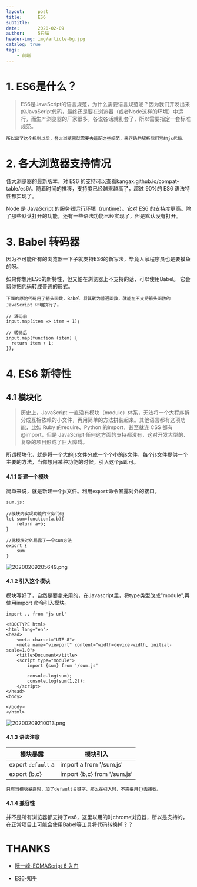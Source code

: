 ```yaml
---
layout:     post
title:      ES6
subtitle:   
date:       2020-02-09
author:     5只猫
header-img: img/article-bg.jpg
catalog: true
tags:
    - 前端
---
```


# 1. ES6是什么？

> ES6是JavaScript的语言规范，为什么需要语言规范呢？因为我们开发出来的JavaScript代码，最终还是要在浏览器（或者Node这样的环境）中运行，而生产浏览器的厂家很多，各说各话就乱套了，所以需要指定一套标准规范。

`所以出了这个规则以后，各大浏览器就需要去适配这些规范，来正确的解析我们写的js代码。`

# 2. 各大浏览器支持情况

各大浏览器的最新版本，对 ES6 的支持可以查看kangax.github.io/compat-table/es6/。随着时间的推移，支持度已经越来越高了，超过 90%的 ES6 语法特性都实现了。

Node 是 JavaScript 的服务器运行环境（runtime）。它对 ES6 的支持度更高。除了那些默认打开的功能，还有一些语法功能已经实现了，但是默认没有打开。

# 3. Babel 转码器

因为不可能所有的浏览器一下子就支持ES6的新写法，毕竟人家程序员也是要摸鱼的呀。

如果你想用ES6的新特性，但又怕在浏览器上不支持的话，可以使用Babel。
它会帮你把代码转成普通的形式。

~~~
下面的原始代码用了箭头函数，Babel 将其转为普通函数，就能在不支持箭头函数的 JavaScript 环境执行了。

// 转码前
input.map(item => item + 1);

// 转码后
input.map(function (item) {
  return item + 1;
});
~~~

# 4. ES6 新特性

## 4.1 模块化

> 历史上，JavaScript 一直没有模块（module）体系，无法将一个大程序拆分成互相依赖的小文件，再用简单的方法拼装起来。其他语言都有这项功能，比如 Ruby 的require、Python 的import，甚至就连 CSS 都有@import，但是 JavaScript 任何这方面的支持都没有，这对开发大型的、复杂的项目形成了巨大障碍。

所谓模块化，就是将一个大的js文件分成一个个小的js文件，每个js文件提供一个主要的方法，当你想用某种功能的时候，引入这个js即可。

#### 4.1.1 新建一个模块

简单来说，就是新建一个js文件。利用`export`命令暴露对外的接口。

~~~
sum.js:

//模块内实现功能的业务代码
let sum=function(a,b){
    return a+b;
}

//此模块对外暴露了一个sum方法
export {
    sum
}
~~~

![20200209205649.png](http://qny.smartcoder.club/bed/20200209205649.png)


#### 4.1.2 引入这个模块

模块写好了，自然是要拿来用的，在Javascript里，将type类型改成"module",再使用import 命令引入模块。

~~~
import .. from 'js url'
~~~

~~~
<!DOCTYPE html>
<html lang="en">
<head>
    <meta charset="UTF-8">
    <meta name="viewport" content="width=device-width, initial-scale=1.0">
    <title>Document</title>
    <script type="module">
        import {sum} from '/sum.js'

        console.log(sum);
        console.log(sum(1,2));
    </script>
</head>
<body>
    
</body>
</html>
~~~

![20200209210013.png](http://qny.smartcoder.club/bed/20200209210013.png)

#### 4.1.3 语法注意

模块暴露 | 模块引入
---|---
export `default` a| import a from '/sum.js'
export  {b,c} | import {b,c} from '/sum.js'

`只有当模块暴露时，加了default关键字，那么在引入时，不需要用{}去接收。`

#### 4.1.4 兼容性

并不是所有浏览器都支持了es6，这里以用的时chrome浏览器，所以是支持的，在正常项目上可能会使用Babel等工具将代码转换掉？？


# THANKS 

- [阮一峰-ECMAScript 6 入门](http://es6.ruanyifeng.com/#docs/intro)

- [ES6-知乎](https://www.zhihu.com/question/315685833/answer/628052260)